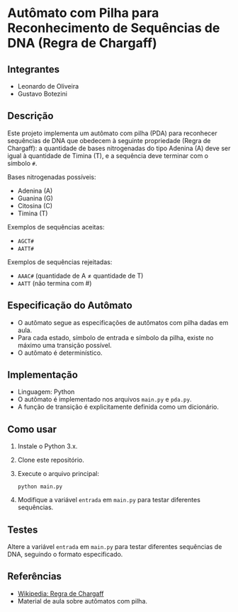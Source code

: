 # Autômato com Pilha para Reconhecimento de Sequências de DNA (Regra de Chargaff)

## Integrantes

- Leonardo de Oliveira
- Gustavo Botezini


## Descrição

Este projeto implementa um autômato com pilha (PDA) para reconhecer sequências de DNA que obedecem à seguinte propriedade (Regra de Chargaff): a quantidade de bases nitrogenadas do tipo Adenina (A) deve ser igual à quantidade de Timina (T), e a sequência deve terminar com o símbolo `#`.

Bases nitrogenadas possíveis:
- Adenina (A)
- Guanina (G)
- Citosina (C)
- Timina (T)

Exemplos de sequências aceitas:
- `AGCT#`
- `AATT#`

Exemplos de sequências rejeitadas:
- `AAAC#` (quantidade de A ≠ quantidade de T)
- `AATT` (não termina com #)

## Especificação do Autômato

- O autômato segue as especificações de autômatos com pilha dadas em aula.
- Para cada estado, símbolo de entrada e símbolo da pilha, existe no máximo uma transição possível.
- O autômato é determinístico.

## Implementação

- Linguagem: Python
- O autômato é implementado nos arquivos `main.py` e `pda.py`.
- A função de transição é explicitamente definida como um dicionário.

## Como usar

1. Instale o Python 3.x.
2. Clone este repositório.
3. Execute o arquivo principal:

   ```
   python main.py
   ```

4. Modifique a variável `entrada` em `main.py` para testar diferentes sequências.

## Testes

Altere a variável `entrada` em `main.py` para testar diferentes sequências de DNA, seguindo o formato especificado.

## Referências

- [Wikipedia: Regra de Chargaff](https://pt.wikipedia.org/wiki/Regra_de_Chargaff)
- Material de aula sobre autômatos com pilha.